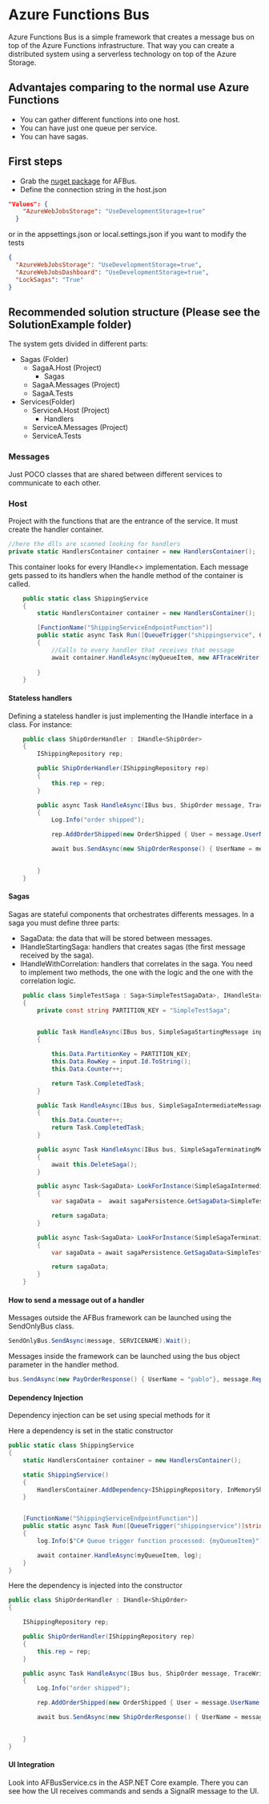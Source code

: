 
# Azure Functions Bus
Azure Functions Bus is a simple framework that creates a message bus on top of the Azure Functions infrastructure. That way you can create a distributed system using a serverless technology on top of the Azure Storage.

## Advantajes comparing to the normal use Azure Functions
* You can gather different functions into one host.
* You can have just one queue per service.
* You can have sagas.

## First steps
* Grab the [nuget package](https://www.nuget.org/packages/AFBusCore/) for AFBus.
* Define the connection string in the host.json 
```json
"Values": {
    "AzureWebJobsStorage": "UseDevelopmentStorage=true"   
  }
```

or in the appsettings.json or local.settings.json if you want to modify the tests 

```json
{
  "AzureWebJobsStorage": "UseDevelopmentStorage=true",
  "AzureWebJobsDashboard": "UseDevelopmentStorage=true",
  "LockSagas": "True"
}
```

## Recommended solution structure (Please see the SolutionExample folder)
The system gets divided in different parts:
* Sagas (Folder)
  * SagaA.Host (Project)
    * Sagas
  * SagaA.Messages (Project)
  * SagaA.Tests
* Services(Folder)
  * ServiceA.Host (Project)
    * Handlers
  * ServiceA.Messages (Project)
  * ServiceA.Tests


### Messages
Just POCO classes that are shared between different services to communicate to each other.

### Host
Project with the functions that are the entrance of the service. It must create the handler container.

```cs
//here the dlls are scanned looking for handlers
private static HandlersContainer container = new HandlersContainer();
```

This container looks for every IHandle<> implementation.
Each message gets passed to its handlers when the handle method of the container is called.

```cs
    public static class ShippingService
    {
        static HandlersContainer container = new HandlersContainer();

        [FunctionName("ShippingServiceEndpointFunction")]
        public static async Task Run([QueueTrigger("shippingservice", Connection = "")]string myQueueItem, TraceWriter log)
        {            
            //Calls to every handler that receives that message
            await container.HandleAsync(myQueueItem, new AFTraceWriter(log));
            
        }
    }
```

#### Stateless handlers
Defining a stateless handler is just implementing the IHandle<MessageType> interface in a class. For instance:
```cs
    public class ShipOrderHandler : IHandle<ShipOrder>
    {
        IShippingRepository rep;

        public ShipOrderHandler(IShippingRepository rep)
        {
            this.rep = rep;
        }

        public async Task HandleAsync(IBus bus, ShipOrder message, TraceWriter Log)
        {
            Log.Info("order shipped");

            rep.AddOrderShipped(new OrderShipped { User = message.UserName });

            await bus.SendAsync(new ShipOrderResponse() { UserName = message.UserName }, message.ReplyTo);

            
        }
    }
```


#### Sagas
Sagas are stateful components that orchestrates differents messages. In a saga you must define three parts:
* SagaData: the data that will be stored between messages.
* IHandleStartingSaga: handlers that creates sagas (the first message received by the saga).
* IHandleWithCorrelation: handlers that correlates in the saga. You need to implement two methods, the one with the logic and the one with the correlation logic.

```cs
    public class SimpleTestSaga : Saga<SimpleTestSagaData>, IHandleStartingSaga<SimpleSagaStartingMessage>,  IHandleWithCorrelation<SimpleSagaIntermediateMessage>, IHandleWithCorrelation<SimpleSagaTerminatingMessage>
    {
        private const string PARTITION_KEY = "SimpleTestSaga";

        
        public Task HandleAsync(IBus bus, SimpleSagaStartingMessage input, ITraceWriter Log)
        {           

            this.Data.PartitionKey = PARTITION_KEY;
            this.Data.RowKey = input.Id.ToString();
            this.Data.Counter++;

            return Task.CompletedTask;
        }

        public Task HandleAsync(IBus bus, SimpleSagaIntermediateMessage input, ITraceWriter Log)
        {
            this.Data.Counter++;
            return Task.CompletedTask;
        }

        public async Task HandleAsync(IBus bus, SimpleSagaTerminatingMessage message, ITraceWriter Log)
        {
            await this.DeleteSaga();
        }

        public async Task<SagaData> LookForInstance(SimpleSagaIntermediateMessage message)
        {
            var sagaData =  await sagaPersistence.GetSagaData<SimpleTestSagaData>(PARTITION_KEY, message.Id.ToString());

            return sagaData;
        }

        public async Task<SagaData> LookForInstance(SimpleSagaTerminatingMessage message)
        {
            var sagaData = await sagaPersistence.GetSagaData<SimpleTestSagaData>(PARTITION_KEY, message.Id.ToString());

            return sagaData;
        }
    }
```
#### How to send a message out of a handler
Messages outside the AFBus framework can be launched using the SendOnlyBus class.

```cs
SendOnlyBus.SendAsync(message, SERVICENAME).Wait();
```

Messages inside the framework can be launched using the bus object parameter in the handler method.

```cs
bus.SendAsync(new PayOrderResponse() { UserName = "pablo"}, message.ReplyTo);
```


#### Dependency Injection
Dependency injection can be set using special methods for it

Here a dependency is set in the static constructor
```cs
public static class ShippingService
{
    static HandlersContainer container = new HandlersContainer();

    static ShippingService()
    {
        HandlersContainer.AddDependency<IShippingRepository, InMemoryShippingRepository>();
    }


    [FunctionName("ShippingServiceEndpointFunction")]
    public static async Task Run([QueueTrigger("shippingservice")]string myQueueItem, TraceWriter log)
    {
        log.Info($"C# Queue trigger function processed: {myQueueItem}");

        await container.HandleAsync(myQueueItem, log);
    }
}
```

Here the dependency is injected into the constructor
```cs
public class ShipOrderHandler : IHandle<ShipOrder>
{

    IShippingRepository rep;

    public ShipOrderHandler(IShippingRepository rep)
    {
        this.rep = rep;
    }

    public async Task HandleAsync(IBus bus, ShipOrder message, TraceWriter Log)
    {
        Log.Info("order shipped");

        rep.AddOrderShipped(new OrderShipped { User = message.UserName });

        await bus.SendAsync(new ShipOrderResponse() { UserName = message.UserName }, message.ReplyTo);

        
    }
}
```

#### UI Integration
Look into AFBusService.cs in the ASP.NET Core example. There you can see how the UI receives commands and sends a SignalR message to the UI.
